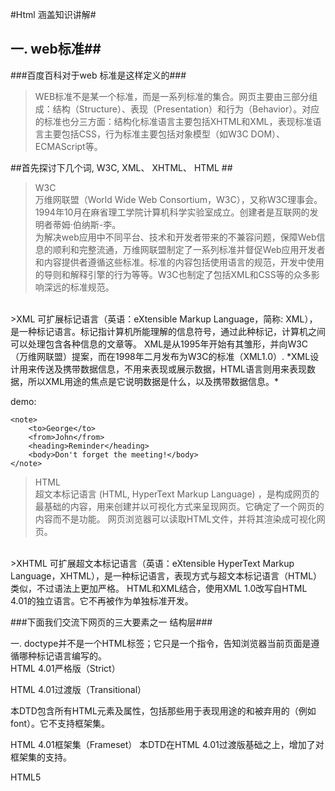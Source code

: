#Html 涵盖知识讲解#
##  一. web标准##
###百度百科对于web 标准是这样定义的###
>WEB标准不是某一个标准，而是一系列标准的集合。网页主要由三部分组成：结构（Structure）、表现（Presentation）和行为（Behavior）。对应的标准也分三方面：结构化标准语言主要包括XHTML和XML，表现标准语言主要包括CSS，行为标准主要包括对象模型（如W3C DOM）、ECMAScript等。

##首先探讨下几个词, W3C, XML、 XHTML、  HTML   ##

>W3C    
万维网联盟（World Wide Web Consortium，W3C），又称W3C理事会。  1994年10月在麻省理工学院计算机科学实验室成立。创建者是互联网的发明者蒂姆·伯纳斯-李。  
为解决web应用中不同平台、技术和开发者带来的不兼容问题，保障Web信息的顺利和完整流通，万维网联盟制定了一系列标准并督促Web应用开发者和内容提供者遵循这些标准。标准的内容包括使用语言的规范，开发中使用的导则和解释引擎的行为等等。W3C也制定了包括XML和CSS等的众多影响深远的标准规范。  

<br>
>XML
可扩展标记语言（英语：eXtensible Markup Language，简称: XML），是一种标记语言。标记指计算机所能理解的信息符号，通过此种标记，计算机之间可以处理包含各种信息的文章等。  
XML是从1995年开始有其雏形，并向W3C（万维网联盟）提案，而在1998年二月发布为W3C的标准（XML1.0）.  
*XML设计用来传送及携带数据信息，不用来表现或展示数据，HTML语言则用来表现数据，所以XML用途的焦点是它说明数据是什么，以及携带数据信息。*   

demo:

    <note>
        <to>George</to>
        <from>John</from>
        <heading>Reminder</heading>
        <body>Don't forget the meeting!</body>
    </note>


>HTML   
超文本标记语言 (HTML, HyperText Markup Language) ，是构成网页的最基础的内容，用来创建并以可视化方式来呈现网页。它确定了一个网页的内容而不是功能。
网页浏览器可以读取HTML文件，并将其渲染成可视化网页。    


<br />
>XHTML
可扩展超文本标记语言（英语：eXtensible HyperText Markup Language，XHTML），是一种标记语言，表现方式与超文本标记语言（HTML）类似，不过语法上更加严格。   
HTML和XML结合，使用XML 1.0改写自HTML 4.01的独立语言。它不再被作为单独标准开发。

###下面我们交流下网页的三大要素之一  结构层###

一.  doctype并不是一个HTML标签；它只是一个指令，告知浏览器当前页面是遵循哪种标记语言编写的。   
HTML 4.01严格版（Strict）
><!DOCTYPE HTML PUBLIC "-//W3C//DTD HTML 4.01//EN" "http://www.w3.org/TR/html4/strict.dtd">  


HTML 4.01过渡版（Transitional）

本DTD包含所有HTML元素及属性，包括那些用于表现用途的和被弃用的（例如font）。它不支持框架集。

><!DOCTYPE HTML PUBLIC "-//W3C//DTD HTML 4.01 Transitional//EN" "http://www.w3.org/TR/html4/loose.dtd">


 HTML 4.01框架集（Frameset）
本DTD在HTML 4.01过渡版基础之上，增加了对框架集的支持。

><!DOCTYPE HTML PUBLIC "-//W3C//DTD HTML 4.01 Frameset//EN" "http://www.w3.org/TR/html4/frameset.dtd">

HTML5




